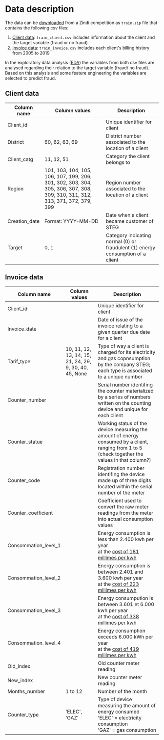 # Data description 

The data can be [downloaded](https://zindi.africa/competitions/fraud-detection-in-electricity-and-gas-consumption-challenge/data) from a Zindi competition as `train.zip` file that contains the following csv files:

1. [Client data](#client-data):  `train_client.csv` includes information about the client and the target variable (fraud or no fraud)
2. [Invoice data](#invoice-data): `train_invoice.csv` includes each client's billing history from 2005 to 2019 

In the exploratory data analysis ([EDA](../EDA/EDA_summary.md)) the variables from both csv files are analysed regarding their relation to the target variable (fraud/ no fraud). Based on this analysis and some feature engineering the variables are selected to predict fraud. 


## Client data 

| Column name | Column values| Description |
| --- | ----------- |---|
| Client_id || Unique identifier for client |
| District |60, 62, 63, 69| District number associated to the location of a client ||
| Client_catg |11, 12, 51| Category the client belongs to|
| Region |101, 103, 104, 105, 106, 107, 199, 206, 301, 302, 303, 304, 305, 306, 307, 308, 309, 310, 311, 312, 313, 371, 372, 379, 399| Region number associated to the location of a client|
| Creation_date | Format: YYYY-MM-DD| Date when a client became customer of STEG |
| Target | 0, 1| Category indicating normal (0) or fraudulent (1) energy consumption of a client|

## Invoice data 

| Column name | Column values| Description |
| --- | ----------- |---|
| Client_id || Unique identifier for client |
| Invoice_date || Date of issue of the invoice relating to a given quarter due date for a client |
| Tarif_type |10, 11, 12, 13, 14, 15, 21, 24, 29, 9, 30, 40, 45, None| Type of way a client is charged for its electricity and gas copnsumption by the company STEG; each type is associated to a unique number|
| Counter_number || Serial number identifing the counter materialized by a series of numbers written on the counting device and unique for each client|
| Counter_statue || Working status of the device measuring the amount of energy consumed by a client, ranging from 1 to 5 (check together the values in that column?)|
| Counter_code || Registration number identifing the device made up of three digits located within the serial number of the meter |
| Counter_coefficient || Coefficient used to convert the raw meter readings from the meter into actual consumption values |
| Consommation_level_1 || Energy consumption is less than 2.400 kwh per year <br> at the  [cost of 181 millimes per kwh](https://kapitalis.com/tunisie/2022/05/12/tunisie-les-nouveaux-tarifs-de-la-steg/) |
| Consommation_level_2 || Energy consumption is between 2.401 and 3.600 kwh per year <br> at the [cost of 223 millimes per kwh](https://kapitalis.com/tunisie/2022/05/12/tunisie-les-nouveaux-tarifs-de-la-steg/) |
| Consommation_level_3 || Energy consumpution is between 3.601 et 6.000 kwh per year <br> at the [cost of 338 millimes per kwh](https://kapitalis.com/tunisie/2022/05/12/tunisie-les-nouveaux-tarifs-de-la-steg/) |
| Consommation_level_4 || Energy consumption exceeds 6.000 kWh per year <br> at the [cost of 419 millimes per kwh](https://kapitalis.com/tunisie/2022/05/12/tunisie-les-nouveaux-tarifs-de-la-steg/) |
| Old_index || Old counter meter reading |
| New_index || New counter meter reading |
| Months_number |1 to 12| Number of the month  |
| Counter_type |'ELEC', 'GAZ'| Type of device measuring the amount of energy consumed <br> 'ELEC' = electricity consumption <br> 'GAZ' =  gas consumption|